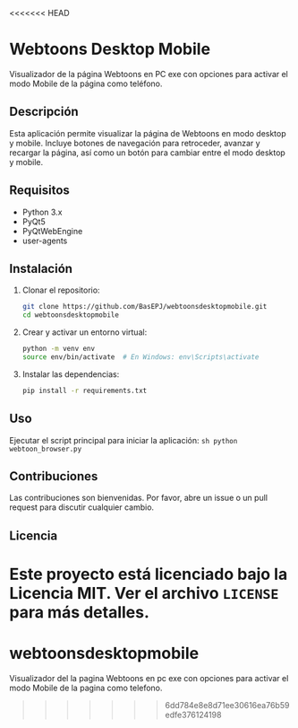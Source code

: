 <<<<<<< HEAD
# Webtoons Desktop Mobile

Visualizador de la página Webtoons en PC exe con opciones para activar el modo Mobile de la página como teléfono.

## Descripción

Esta aplicación permite visualizar la página de Webtoons en modo desktop y mobile. Incluye botones de navegación para retroceder, avanzar y recargar la página, así como un botón para cambiar entre el modo desktop y mobile.

## Requisitos

- Python 3.x
- PyQt5
- PyQtWebEngine
- user-agents

## Instalación

1. Clonar el repositorio:
    ```sh
    git clone https://github.com/BasEPJ/webtoonsdesktopmobile.git
    cd webtoonsdesktopmobile
    ```

2. Crear y activar un entorno virtual:
    ```sh
    python -m venv env
    source env/bin/activate  # En Windows: env\Scripts\activate
    ```

3. Instalar las dependencias:
    ```sh
    pip install -r requirements.txt
    ```

## Uso

Ejecutar el script principal para iniciar la aplicación:
    ```sh
    python webtoon_browser.py
    ```

## Contribuciones

Las contribuciones son bienvenidas. Por favor, abre un issue o un pull request para discutir cualquier cambio.

## Licencia

Este proyecto está licenciado bajo la Licencia MIT. Ver el archivo `LICENSE` para más detalles.
=======
# webtoonsdesktopmobile
Visualizador del la pagina Webtoons en pc exe con opciones para activar el modo Mobile de la pagina como telefono.
>>>>>>> 6dd784e8e8d71ee30616ea76b59edfe376124198
